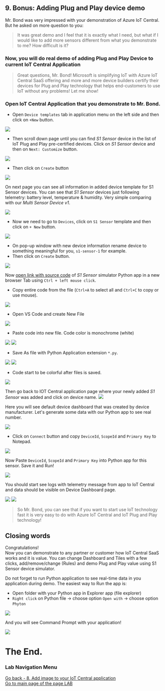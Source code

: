 ## 9. Bonus: Adding Plug and Play device demo

Mr. Bond was very impressed with your demonstration of Azure IoT Central. But he asked on more question to you:
>It was great demo and I feel that it is exactly what I need, but what if I would like to add more sensors different from what you demonstrate to me? How difficult is it?

### Now, you will do real demo of adding Plug and Play Device to current IoT Central Application

> Great questions, Mr. Bond! Microsoft is simplifying IoT with Azure IoT Central SaaS offering and more and more device builders certify their devices for Plug and Play technology that helps end-customers to use IoT without any problems! Let me show!

### Open IoT Central Application that you demonstrate to Mr. Bond.

* Open `Device templates` tab in application menu on the left side and then click on `+New` button. 

![](lab1/lab1-82.PNG)

* Then scroll down page until you can find *S1 Sensor* device in the list of IoT Plug and Play pre-certified devices. Click on *S1 Sensor* device and then on `Next: Customize` button.

![](lab1/lab1-84.PNG)

* Then click on `Create` button

![](lab1/lab1-85.PNG)

On next page you can see all information in added device template for S1 Sensor devices. You can see that *S1 Sensor* devices just following telemetry: battery level, temperature & humidity. Very simple comparing with our *Multi Sensor Device v1*.

![](lab1/lab1-86.PNG)

* Now we need to go to `Devices`, click on `S1 Sensor` template and then click on `+ New` button.

![](lab1/lab1-87.PNG)

* On pop-up window with new device information rename device to something meaningful for you, `s1-sensor-1` for example.
* Then click on `Create` button.

![](lab1/lab1-88.PNG)

Now [open link with source code](https://raw.githubusercontent.com/dmitriyteteruk/offsite-labs/master/lab1/Single-S1-sensor%20-%20Thermostat.py) of *S1 Sensor* simulator Python app in a new browser Tab using `Ctrl + left mouse click`.
- Copy entire code from the file (`Ctrl+A` to select all and `Ctrl+C` to copy or use mouse).

![](lab1/lab1-89.PNG)

 - Open VS Code and create New File

![](lab1/lab1-3.PNG)

 - Paste code into new file. Code color is monochrome (white)
 
 ![](lab1/lab1-4.PNG) 
 ![](lab1/lab1-90.PNG) 
 
 - Save As file with Python Application extension `*.py`. 
 
![](lab1/lab1-6.PNG)
![](lab1/lab1-91.PNG)
 
 - Code start to be colorful after files is saved.
 
![](lab1/lab1-92.PNG)
  
Then go back to IOT Central application page where your newly added *S1 Sensor* was added and click on device name.
![](lab1/lab1-93.PNG)
   
Here you will see default device dashboard that was created by device manufacturer. Let's generate some data with our Python app to see real number.

![](lab1/lab1-94.PNG)

* Click on `Connect` button and copy `DeviceId`, `ScopeId` and `Primary Key` to Notepad.

![](lab1/lab1-95.PNG)

Now Paste `DeviceId`, `ScopeId` and `Primary Key` into Python app for this sensor. Save it and Run!

![](lab1/lab1-96.PNG)

You should start see logs with telemetry message from app to IoT Central and data should be visible on Device Dashboard page.

![](lab1/lab1-97.PNG)
![](lab1/lab1-98.PNG)

> So Mr. Bond, you can see that if you want to start use IoT technology fast it is very easy to do with Azure IoT Central and IoT Plug and Play technology!

## Closing words
Congratulations!<br>
Now you can demonstrate to any partner or customer how IoT Central SaaS works and it is value.
You can change Dashboard and Tiles with a few clicks, add/remove/change (Rules) and demo Plug and Play value using S1 Sensor device simulator.

Do not forget to run Python application to see real-time data in you application during demo.
The easiest way to Run the app is:
 - Open folder with your Python app in Explorer app (file explorer)
 - `Right click` on Python file -> choose option `Open with` -> choose option `Phyton`

![](lab1/lab1-77.PNG)

And you will see Command Prompt with your application!

![](lab1/lab1-78.PNG)

# The End.

### Lab Navigation Menu
[Go back - 8. Add image to your IoT Central application](/iotcentral-lab1-8.md)<br>
[Go to main page of the page LAB](/iotcentral-lab1-0.md)
